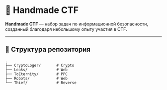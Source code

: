 # 🚀 Handmade CTF

**Handmade CTF** — набор задач по информационной безопасности, созданный благодаря небольшому опыту участия в CTF.

---
## 📂 Структура репозитория

```text
.
├── CryptoLoger/       # Crypto
├── Leaks/             # Web
├── ToEternity/        # PPC
├── Robots/            # Web
└── Thief/             # Reverse
```
